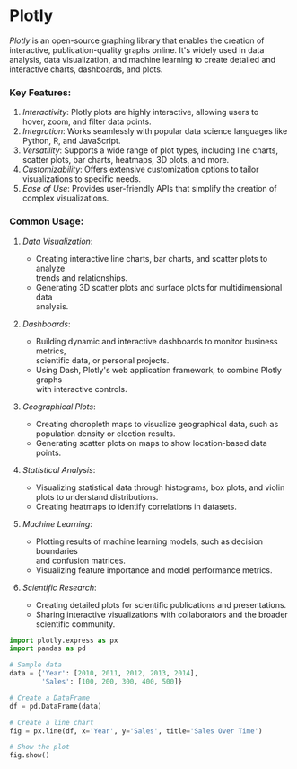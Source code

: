 # Plotly


*Plotly* is an open-source graphing library that enables the creation of  
interactive, publication-quality graphs online. It's widely used in data  
analysis, data visualization, and machine learning to create detailed and  
interactive charts, dashboards, and plots.  

### Key Features:
1. *Interactivity*: Plotly plots are highly interactive, allowing users to  
   hover, zoom, and filter data points.  
2. *Integration*: Works seamlessly with popular data science languages like  
   Python, R, and JavaScript.  
3. *Versatility*: Supports a wide range of plot types, including line charts,  
   scatter plots, bar charts, heatmaps, 3D plots, and more.  
4. *Customizability*: Offers extensive customization options to tailor  
   visualizations to specific needs.  
5. *Ease of Use*: Provides user-friendly APIs that simplify the creation of  
   complex visualizations.  

### Common Usage:

1. *Data Visualization*:
   - Creating interactive line charts, bar charts, and scatter plots to analyze  
     trends and relationships.  
   - Generating 3D scatter plots and surface plots for multidimensional data  
     analysis.  

2. *Dashboards*:
   - Building dynamic and interactive dashboards to monitor business metrics,  
     scientific data, or personal projects.  
   - Using Dash, Plotly's web application framework, to combine Plotly graphs  
     with interactive controls.  

3. *Geographical Plots*:
   - Creating choropleth maps to visualize geographical data, such as population
     density or election results.  
   - Generating scatter plots on maps to show location-based data points.  

4. *Statistical Analysis*:  
   - Visualizing statistical data through histograms, box plots, and violin  
     plots to understand distributions.  
   - Creating heatmaps to identify correlations in datasets.   

5. *Machine Learning*:  
   - Plotting results of machine learning models, such as decision boundaries  
     and confusion matrices.  
   - Visualizing feature importance and model performance metrics.  

6. *Scientific Research*:  
   - Creating detailed plots for scientific publications and presentations.  
   - Sharing interactive visualizations with collaborators and the broader  
     scientific community.  

```python
import plotly.express as px
import pandas as pd

# Sample data
data = {'Year': [2010, 2011, 2012, 2013, 2014],
        'Sales': [100, 200, 300, 400, 500]}

# Create a DataFrame
df = pd.DataFrame(data)

# Create a line chart
fig = px.line(df, x='Year', y='Sales', title='Sales Over Time')

# Show the plot
fig.show()
```


